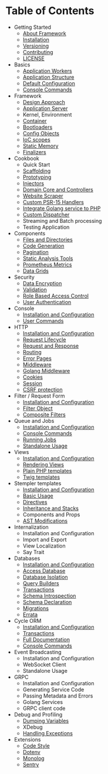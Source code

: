 # Table of Contents

* Getting Started
    * [About Framework](about/spiral.md)
    * [Installation](about/install.md)
    * [Versioning](about/semver.md)
    * [Contributing](about/contributing.md)
    * [LICENSE](license.md)
* Basics
    * [Application Workers](basic/workers.md)
    * [Application Structure](basic/structure.md)
    * [Default Configuration](basic/configuration.md)
    * [Console Commands](basic/commands.md)
* Framework
    * [Design Approach](framework/design.md)
    * [Application Server](framework/application-server.md)
    * Kernel, Environment
    * [Container](framework/container.md)
    * [Bootloaders](framework/bootloaders.md)
    * [Config Objects](framework/config.md)
    * [IoC scopes](framework/scopes.md)
    * [Static Memory](framework/memory.md)
    * [Finalizers](framework/finalizers.md)
* Cookbook
    * Quick Start
    * [Scaffolding](cookbook/scaffolding.md)
    * [Prototyping](cookbook/prototype.md)
    * [Injectors](cookbook/injector.md)
    * [Domain Core and Controllers](cookbook/domain-core.md)
    * [Website Scraper](cookbook/scraper.md)
    * [Custom PSR-15 Handlers](cookbook/psr-15.md)
    * [Integrate Golang service to PHP](cookbook/golang-library.md)
    * [Custom Dispatcher](cookbook/custom-dispatcher.md)
    * Streaming and Batch processing
    * Testing Application
* Components
    * [Files and Directories](component/files.md)
    * [Code Generation](component/reactor.md)
    * [Pagination](component/pagination.md)
    * [Static Analysis Tools](component/tokenizer.md)
    * [Prometheus Metrics](component/metrics.md)
    * [Data Grids](component/data-grid.md)
* Security
    * [Data Encryption](security/encrypter.md)
    * [Validation](security/validation.md)
    * [Role Based Access Control](security/rbac.md)
    * [User Authentication](security/authentication.md)
* Console
    * [Installation and Configuration](console/configuration.md)
    * [User Commands](console/commands.md)
* HTTP
    * [Installation and Configuration](http/configuration.md)
    * [Request Lifecycle](http/lifecycle.md)
    * [Request and Response](http/request-response.md)
    * [Routing](http/routing.md)
    * [Error Pages](http/errors.md)
    * [Middleware](http/middleware.md)
    * [Golang Middleware](http/golang.md)
    * [Cookies](http/cookies.md)
    * [Session](http/session.md)
    * [CSRF protection](http/csrf.md)
* Filter / Request Form
    * [Installation and Configuration](filters/configuration.md)
    * [Filter Object](filters/filter.md)
    * [Composite Filters](filters/composite.md)
* Queue and Jobs
    * [Installation and Configuration](queue/configuration.md)
    * [Console Commands](queue/commands.md)
    * [Running Jobs](queue/jobs.md)
    * [Standalone Usage](queue/standalone.md)
* Views
    * [Installation and Configuration](views/configuration.md)
    * [Rendering Views](views/render.md)
    * [Plain PHP templates](views/native.md)
    * [Twig templates](views/twig.md)
* Stempler templates
    * [Installation and Configuration](stempler/configuration.md)
    * [Basic Usage](stempler/basics.md)
    * [Directives](stempler/directives.md)
    * [Inheritance and Stacks](stempler/inheritance.md)
    * Components and Props    
    * [AST Modifications](stempler/visitors.md)
* Internalization
    * Installation and Configuration
    * Import and Export
    * View Localization
    * Say Trait
* Databases
    * [Installation and Configuration](database/configuration.md)
    * [Access Database](database/access.md)
    * [Database Isolation](database/isolation.md)
    * [Query Builders](database/query-builders.md)
    * [Transactions](database/transactions.md)
    * [Schema Introspection](database/introspection.md)
    * [Schema Declaration](database/declaration.md)
    * [Migrations](database/migrations.md)
    * [Errata](database/errata.md)
* Cycle ORM
    * [Installation and Configuration](cycle/configuration.md)
    * [Transactions](cycle/transactions.md)
    * [Full Documentation](cycle/documentation.md)
    * [Console Commands](cycle/commands.md)
* Event Broadcasting
    * Installation and Configuration
    * WebSocket Client
    * Standalone Usage
* GRPC
    * Installation and Configuration
    * Generating Service Code
    * Passing Metadata and Errors
    * Golang Services
    * GRPC client code
* Debug and Profiling
    * [Dumping Variables](debug/dumps.md)
    * XDebug
    * [Handling Exceptions](debug/exceptions.md)
* Extensions
    * [Code Style](extension/code-style.md)
    * [Dotenv](extension/dotenv.md)   
    * [Monolog](extension/monolog.md)
    * [Sentry](extension/sentry.md)
